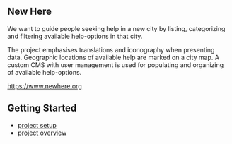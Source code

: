 ## New Here

We want to guide people seeking help in a new city by listing, categorizing and filtering available help-options in that city.  

The project emphasises translations and iconography when presenting data. Geographic locations of available help are marked on a city map. A custom CMS with user management is used for populating and organizing of available help-options.  
  
https://www.newhere.org

## Getting Started
* [project setup](https://github.com/newhere-team/nh-website/wiki/project-setup)
* [project overview](https://github.com/newhere-team/nh-website/wiki/development-notes)
